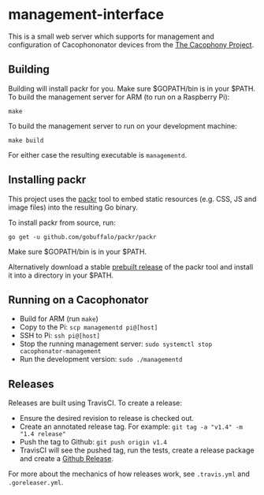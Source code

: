 # management-interface

This is a small web server which supports for management and
configuration of Cacophononator devices from the [The Cacophony
Project](https://cacophony.org.nz).

## Building

Building will install packr for you. Make sure $GOPATH/bin is in your $PATH. 
To build the management server for ARM (to run on a Raspberry Pi):
```
make
```

To build the management server to run on your development machine:
```
make build
```

For either case the resulting executable is `managementd`.

## Installing packr

This project uses the [packr](https://github.com/gobuffalo/packr) tool
to embed static resources (e.g. CSS, JS and image files) into the
resulting Go binary.

To install packr from source, run:
```
go get -u github.com/gobuffalo/packr/packr
```

Make sure $GOPATH/bin is in your $PATH.

Alternatively download a stable [prebuilt
release](https://github.com/gobuffalo/packr/releases) of the packr
tool and install it into a directory in your $PATH.

## Running on a Cacophonator

* Build for ARM (run `make`)
* Copy to the Pi: `scp managementd pi@[host]`
* SSH to Pi: `ssh pi@[host]`
* Stop the running management server: `sudo systemctl stop cacophonator-management`
* Run the development version: `sudo ./managementd`

## Releases

Releases are built using TravisCI. To create a release:

* Ensure the desired revision to release is checked out.
* Create an annotated release tag. For example: `git tag -a "v1.4" -m "1.4 release"`
* Push the tag to Github: `git push origin v1.4`
* TravisCI will see the pushed tag, run the tests, create a release package and create a
  [Github Release](https://github.com/TheCacophonyProject/management-interface/releases).

For more about the mechanics of how releases work, see `.travis.yml` and `.goreleaser.yml`.
